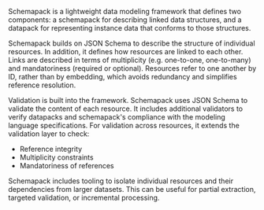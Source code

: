 <!-- Please provide a short overview of the features of this service. -->

Schemapack is a lightweight data modeling framework that defines two components: a schemapack for describing linked data structures, and a datapack for representing instance data that conforms to those structures.


Schemapack builds on JSON Schema to describe the structure of individual resources. In addition, it defines how resources are linked to each other. Links are described in terms of multiplicity (e.g. one-to-one, one-to-many) and mandatoriness (required or optional). Resources refer to one another by ID, rather than by embedding, which avoids redundancy and simplifies reference resolution.

Validation is built into the framework. Schemapack uses JSON Schema to validate the content of each resource. It includes additional validators to verify datapacks and schemapack's compliance with the modeling language specifications. For validation across resources, it extends the validation layer to check:
* Reference integrity
* Multiplicity constraints
* Mandatoriness of references

Schemapack includes tooling to isolate individual resources and their dependencies from larger datasets. This can be useful for partial extraction, targeted validation, or incremental processing.
